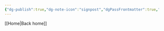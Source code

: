 ```yaml
---
{"dg-publish":true,"dg-note-icon":"signpost","dgPassFrontmatter":true,"noteIcon":"signpost","permalink":"/10-tags/servir/","created":"2025-11-01T12:26:14.092+00:00","updated":"2025-11-01T12:26:21.489+00:00"}
---
```


[[Home\|Back home]]